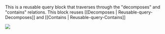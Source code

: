 This is a reusable query block that traverses through the "decomposes" and "contains" relations. This block reuses [[Decomposes | Reusable-query-Decomposes]] and [[Contains | Reusable-query-Contains]]

![](img/DecomposesContains.png)

